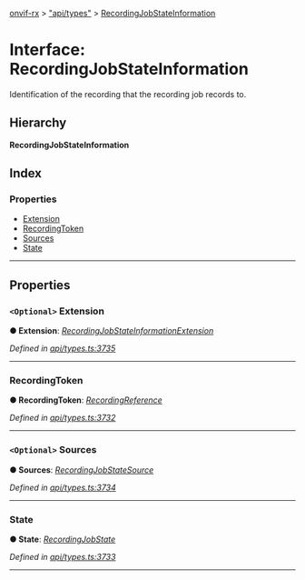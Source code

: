 [onvif-rx](../README.md) > ["api/types"](../modules/_api_types_.md) > [RecordingJobStateInformation](../interfaces/_api_types_.recordingjobstateinformation.md)

# Interface: RecordingJobStateInformation

Identification of the recording that the recording job records to.

## Hierarchy

**RecordingJobStateInformation**

## Index

### Properties

* [Extension](_api_types_.recordingjobstateinformation.md#extension)
* [RecordingToken](_api_types_.recordingjobstateinformation.md#recordingtoken)
* [Sources](_api_types_.recordingjobstateinformation.md#sources)
* [State](_api_types_.recordingjobstateinformation.md#state)

---

## Properties

<a id="extension"></a>

### `<Optional>` Extension

**● Extension**: *[RecordingJobStateInformationExtension](_api_types_.recordingjobstateinformationextension.md)*

*Defined in [api/types.ts:3735](https://github.com/patrickmichalina/onvif-rx/blob/3ab1739/src/api/types.ts#L3735)*

___
<a id="recordingtoken"></a>

###  RecordingToken

**● RecordingToken**: *[RecordingReference](../modules/_api_types_.md#recordingreference)*

*Defined in [api/types.ts:3732](https://github.com/patrickmichalina/onvif-rx/blob/3ab1739/src/api/types.ts#L3732)*

___
<a id="sources"></a>

### `<Optional>` Sources

**● Sources**: *[RecordingJobStateSource](_api_types_.recordingjobstatesource.md)*

*Defined in [api/types.ts:3734](https://github.com/patrickmichalina/onvif-rx/blob/3ab1739/src/api/types.ts#L3734)*

___
<a id="state"></a>

###  State

**● State**: *[RecordingJobState](../modules/_api_types_.md#recordingjobstate)*

*Defined in [api/types.ts:3733](https://github.com/patrickmichalina/onvif-rx/blob/3ab1739/src/api/types.ts#L3733)*

___

